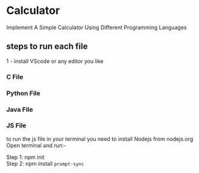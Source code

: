 # Calculator
Implement A Simple Calculator Using Different Programming Languages 

## steps to run each file 
 1 - install VScode or any editor you like

### C File

### Python File

### Java File


### JS File 
to run the js file in your terminal you need to install Nodejs from nodejs.org
Open terminal and run:-

Step 1: npm init \
Step 2: npm install `prompt-sync`

